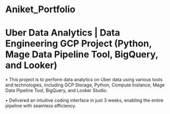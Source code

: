 # Aniket_Portfolio


# Uber Data Analytics | Data Engineering GCP Project (Python, Mage Data Pipeline Tool, BigQuery, and Looker) 
• This project is to perform data analytics on Uber data using various tools and technologies, including GCP 
Storage, Python, Compute Instance, Mage Data Pipeline Tool, BigQuery, and Looker Studio.

• Delivered an intuitive coding interface in just 3 weeks, enabling the entire pipeline with seamless efficiency.

